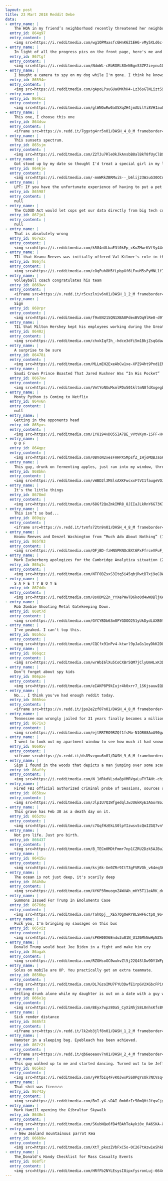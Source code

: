 ```yaml
---
layout: post
title: 23 Mart 2018 Reddit Debe
data:
- entry_name: |
    The HOA in my friend’s neighborhood recently threatened her neighbors with a fine if they didn’t hide their trash cans, even though they’ve been in the same spot for over a decade. This is their solution.
  entry_id: 864g97
  entry_content: |
    <img src=https://i.redditmedia.com/wg1OPMaasfcGHnK6Z1EHG-vMy5XLd6c-jY5L98jOnko.jpg?fm=jpg&s=167beb37f809f1b38c14684fbb397b9e frameborder=0>
- entry_name: |
    In light of all the progress pics on the front page, here's me and my half brother making progress on some pasta & meatballs
  entry_id: 867tgf
  entry_content: |
    <img src=https://i.redditmedia.com/NdmWL-cEbROEL8OeN6gnS3ZF2ieynu1OHRTUoUEreRc.jpg?fm=jpg&s=e1663d3b02810107fa9f3004383ceaab frameborder=0>
- entry_name: |
    I bought a camera to spy on my dog while I'm gone. I think he knows.
  entry_id: 86594e
  entry_content: |
    <img src=https://i.redditmedia.com/gApoLPsuGUaOMKhH4-Lz36sGlNLiztS966oieNTkpDo.jpg?fm=jpg&s=92b45aea5fc38350ff3f1df03e6a14a5 frameborder=0>
- entry_name: |
  entry_id: 864kcz
  entry_content: |
    <img src=https://i.redditmedia.com/glWNGwRw0aU5XqZH4jmAUilYi8VHIau0XIkhCFuFdjY.jpg?fm=jpg&s=2770c69e50b2ac03d15cf162bb8c6f52 frameborder=0>
- entry_name: |
    This one, I choose this one
  entry_id: 864dsw
  entry_content: |
    <iframe src=https://v.redd.it/7ggxtg4rr5n01/DASH_4_8_M frameborder=0></iframe>
- entry_name: |
    This sunsets spectrum.
  entry_id: 865sjm
  entry_content: |
    <img src=https://i.redditmedia.com/Z2TJu7RleOkJkAnsbB8alBkT8fUyClBXmsJBA25jiGc.jpg?fm=jpg&s=264ecd0e82e83ed8760005702cf60def frameborder=0>
- entry_name: |
    Got stood up by my date so thought I'd treat a special girl in my life.
  entry_id: 864kje
  entry_content: |
    <img src=https://i.redditmedia.com/-mmWRkZBRMuiS--_b6lij23WzuG30OCn-7T4xJkCGlc.jpg?fm=jpg&s=4552a97e1293cf85ebc27ef661aec326 frameborder=0>
- entry_name: |
    LPT: If you have the unfortunate experience of having to put a pet down, find a vet that will make a house call. Don't let your pet's last moments be somewhere they are afraid of.
  entry_id: 86598f
  entry_content: |
    null
- entry_name: |
    The CLOUD Act would let cops get our data directly from big tech companies like Facebook without needing a warrant. Congress just snuck it into the must-pass omnibus package.
  entry_id: 867jo1
  entry_content: |
    null
- entry_name: |
    That is absolutely wrong
  entry_id: 867w2x
  entry_content: |
    <img src=https://i.redditmedia.com/k584nULbaE3l0kEp_cKuZMwrKVfSy44v2xa2OhwHOsU.jpg?fm=jpg&s=9aca187c13c153ef4d48f72645340c7d frameborder=0>
- entry_name: |
    TIL that Keanu Reeves was initially offered Val Kilmer's role in the 1995 film Heat. He turned it down to play Hamlet in a 789 seat theatre in Manitoba.
  entry_id: 866jfs
  entry_content: |
    <img src=https://i.redditmedia.com/cOqPuh8H5fLpbpXf6LFxuM5sPyMNL1fIucBdu71zgow.jpg?fm=jpg&s=573f6bd0390e066ade1ed8543b8bc2bd frameborder=0>
- entry_name: |
    Volleyball coach congratulates his team
  entry_id: 8669wv
  entry_content: |
    <iframe src=https://v.redd.it/r5cvzlniv6n01/DASH_1_2_M frameborder=0></iframe>
- entry_name: |
    Sign
  entry_id: 868rpr
  entry_content: |
    <img src=https://i.redditmedia.com/f9xEN215QN1XBA8PdexBVOq9lRe0-d9Tp6McEyE5Im4.jpg?fm=jpg&s=05dee377f04cf6dd4926e6191030cf2c frameborder=0>
- entry_name: |
    TIL that Milton Hershey kept his employees working during the Great Depression by having them construct buildings in Hershey, PA including a school, arena and hotel. When a steam shovel was brought in for construction, Hershey told his foreman to get rid of the shovel and hire 40 men instead.
  entry_id: 8640zj
  entry_content: |
    <img src=https://i.redditmedia.com/chxkIqfIh_-hdce3dfi5m1BkjZsqGdawDyem4Irfx7s.jpg?fm=jpg&s=f2a8ee59ca0eeaaee9063b80a392c042 frameborder=0>
- entry_name: |
    A surprise to be sure
  entry_id: 86478i
  entry_content: |
    <img src=https://i.redditmedia.com/MLLmEH2ExeAbCw1xe-XPZ94ht9Pnd1EhnSG4fyIAG7w.jpg?fm=jpg&s=de9a0bf461e6fff86787679e5a387702 frameborder=0>
- entry_name: |
    Saudi Crown Prince Boasted That Jared Kushner Was “In His Pocket”
  entry_id: 8667xw
  entry_content: |
    <img src=https://i.redditmedia.com/VmtYoNUuMxmlPDo501kltmN8fdXogegbEyV6jFdDA08.jpg?fm=jpg&s=13fdf4bc9424c0c431130269318516e6 frameborder=0>
- entry_name: |
    Monty Python is Coming to Netflix
  entry_id: 864v6n
  entry_content: |
    null
- entry_name: |
    Getting in the opponents head
  entry_id: 865yxs
  entry_content: |
    <img src=https://i.redditmedia.com/1Y8194vDO5SIA7BE_vVtVKym-1SFF-Hv7ivMUE3c_1s.jpg?fm=jpg&s=f2b2f6cec5f9500102d00dfae4d22f5d frameborder=0>
- entry_name: |
    O O F
  entry_id: 864qpz
  entry_content: |
    <img src=https://i.redditmedia.com/0BVoN2xesFAHPX5MpsfZ_IHjoMQBJaSRGHDLrzGNcYY.jpg?fm=jpg&s=23c30d3d44a443247db424dabf827b47 frameborder=0>
- entry_name: |
    This guy, drunk on fermenting apples, just ran into my window, threw up, and stole a rock. He's in the tank to sober up.
  entry_id: 868bkn
  entry_content: |
    <img src=https://i.redditmedia.com/vWBD2l3MSlsAXKFwcxxFtVI1faugeVOJBr0fO7RXdAg.jpg?fm=jpg&s=274f23f2ebf53f7de8c7cdf3a867a30d frameborder=0>
- entry_name: |
    It's the little things
  entry_id: 8678md
  entry_content: |
    <img src=https://i.redditmedia.com/68Gf2QoZmkIMR8_8JIIaJLkRnY6G73K7piOLjrzaGeY.jpg?fm=jpg&s=799975975609f8e57c2d695ceabce0d3 frameborder=0>
- entry_name: |
    This isn’t so bad...
  entry_id: 869qiy
  entry_content: |
    <iframe src=https://v.redd.it/tvmfs72tn9n01/DASH_4_8_M frameborder=0></iframe>
- entry_name: |
    Keanu Reeves and Denzel Washington from “Much Ado About Nothing” (1993)
  entry_id: 865f83
  entry_content: |
    <img src=https://i.redditmedia.com/QFjBD-fzHNSPKNOcBXt6PxFfrceVFuF_gOPK879YBCY.jpg?fm=jpg&s=72e78e71770ec6cdd5ff36c893025545 frameborder=0>
- entry_name: |
    Mark Zuckerberg apologizes for the Cambridge Analytica situation (2018)
  entry_id: 865q1c
  entry_content: |
    <img src=https://i.redditmedia.com/NTF0BZsxS3Itq5i45qbjRwtBTxj9eC8WA1naPXOhEdw.jpg?fm=jpg&s=4626ac000e50dd150e2f22584c9c91bb frameborder=0>
- entry_name: |
    S A F E T Y B O Y E
  entry_id: 867ddb
  entry_content: |
    <img src=https://i.redditmedia.com/8s0DM2Zn_YYXePWwTD6ko0d4wW0BljKAnfQ0dQLfB1g.jpg?fm=jpg&s=affd73f9339cbba3d38ac274f73761ac frameborder=0>
- entry_name: |
    Rob Zombie Shooting Metal Gatekeeping Down.
  entry_id: 868t7d
  entry_content: |
    <img src=https://i.redditmedia.com/GYCYBDb63m8FYGDOO251yUkDydLAXB0t4zE3ioDdyPk.jpg?fm=jpg&s=8bce58fe781141a36aa454e947be9a85 frameborder=0>
- entry_name: |
    I've peaked. I can't top this.
  entry_id: 865hcu
  entry_content: |
    <img src=https://i.redditmedia.com/CQCfx91nPv4-ktwrl9pJaGs1oyDkK2DUT27vfOHHB5E.jpg?fm=jpg&s=9456f5ec415c3b23e13176e8a0fbffc5 frameborder=0>
- entry_name: |
  entry_id: 866qcz
  entry_content: |
    <img src=https://i.redditmedia.com/wrWbI6lXu5CoCXBr5QM7jClyUmHLxK3DlDTkeZxr0uQ.png?fm=jpg&s=7f323ece99f825f1931150ee2a796143 frameborder=0>
- entry_name: |
    Don't forget about spy kids
  entry_id: 866pze
  entry_content: |
    <img src=https://i.redditmedia.com/eIAKP8P9kIujr4k0xrr7_1SKjsauwIQLY5ZgF8-VRDI.jpg?fm=jpg&s=e6977114ea52be5dc5cd67a24c350490 frameborder=0>
- entry_name: |
    No... I think you've had enough reddit today.
  entry_id: 866hso
  entry_content: |
    <iframe src=https://v.redd.it/jpo2e2zf07n01/DASH_4_8_M frameborder=0></iframe>
- entry_name: |
    Tennessee man wrongly jailed for 31 years finally becomes a millionaire
  entry_id: 867iv3
  entry_content: |
    <img src=https://i.redditmedia.com/ejtRRTRO9RZQf1fsMo-N1OR08AoA90gwa0aatKqXzYQ.jpg?fm=jpg&s=8d7708f81d30924158883604922a937f frameborder=0>
- entry_name: |
    I went to look out my apartment window to see how much it had snowed. I found this instead and it couldn’t have made my day more.
  entry_id: 86695v
  entry_content: |
    <iframe src=https://v.redd.it/ds85vzgou6n01/DASH_9_6_M frameborder=0></iframe>
- entry_name: |
    Sign I found in the woods that depicts a man jumping over some scary looking hands
  entry_id: 86affy
  entry_content: |
    <img src=https://i.redditmedia.com/N_1dRkdVLsda8pVMRVgaLuTY7AHt-chicyZIA0APvh4.jpg?fm=jpg&s=3fee33c4dc0946b1119f3393ee801146 frameborder=0>
- entry_name: |
    Fired FBI official authorized criminal probe of Sessions, sources say
  entry_id: 865bsw
  entry_content: |
    <img src=https://i.redditmedia.com/JlpIU7QIWfgedqlJwJU6kRyE3AGor8oJeW_T-E5bTOs.jpg?fm=jpg&s=fd7ac84cba13c20da10e42c5cd8abe07 frameborder=0>
- entry_name: |
    This grave has Feb 30 as a death day on it.
  entry_id: 865ztu
  entry_content: |
    <img src=https://i.redditmedia.com/c7GqfHzEkLS0lpYIzwsvScQmIZGQ7vnY9fj_r_LZZlw.jpg?fm=jpg&s=f15a3609a4dcf0b4f03ff0a172a285ff frameborder=0>
- entry_name: |
    Not pro life. Just pro birth.
  entry_id: 866437
  entry_content: |
    <img src=https://i.redditmedia.com/B_TECm0MDtFmmr7np1CZRU2Dzk5AJBuJR642CScUcas.jpg?fm=jpg&s=1a8477bb92f97ecde86528f0f24f98c1 frameborder=0>
- entry_name: |
  entry_id: 86415u
  entry_content: |
    <img src=https://i.redditmedia.com/ksj6k-Ue0ZRr9ItT3gFVRVOh_v64eq3HZHOmdK_j3pI.gif?fm=jpg&s=96dd1142d1eb04e9729aadc638ba498d frameborder=0>
- entry_name: |
    The ocean is not just deep, it's scarily deep
  entry_id: 864h8w
  entry_content: |
    <img src=https://i.redditmedia.com/kYKP3RmuognZ4WVAh_mHY5T11eARK_dods6z8qZTkHY.png?fm=jpg&s=0ca6b0e3906305c2d2b89e61036bc045 frameborder=0>
- entry_name: |
    Summons Issued For Trump In Emoluments Case
  entry_id: 8676dg
  entry_content: |
    <img src=https://i.redditmedia.com/TahOpj__XE57OgOeRY8LSHF6ctpQ_9o4cHw7zLadid8.jpg?fm=jpg&s=019b26e5791af4725a956b4174e98b9e frameborder=0>
- entry_name: |
    Fuck you, I'm bringing my sausages on this bus
  entry_id: 865viz
  entry_content: |
    <img src=https://i.redditmedia.com/sPKH00X6Endu3u81N_U1Z6MhNwHpNZSoPK9CzEfRpS8.jpg?fm=jpg&s=7fe1cc7db4fccd9354d30acd0ffe7505 frameborder=0>
- entry_name: |
    Donald Trump would beat Joe Biden in a fight and make him cry
  entry_id: 86agak
  entry_content: |
    <img src=https://i.redditmedia.com/RZGHsoGC0wukvZl5j22Q4SlDw9DY1WFpdG9iNPKFG60.jpg?fm=jpg&s=529adb1158d09586ed06f4b7aa3d93c7 frameborder=0>
- entry_name: |
    Solos on mobile are OP. You practically get an extra teammate.
  entry_id: 8656kp
  entry_content: |
    <img src=https://i.redditmedia.com/DL7GzoIMU7FYU3DwfE1rpGV2XGbcFPiCjqcxCyPi8Wo.jpg?fm=jpg&s=c6cd77e0eab65278c4487a780e2e8515 frameborder=0>
- entry_name: |
    Getting drunk alone while my daughter is out on a date with a guy who calls himself “Vapelord”. Vape. Lord.
  entry_id: 866x1g
  entry_content: |
    <img src=https://i.redditmedia.com/BEyx7wpz80a5_CyXiNhjS8L0nhsKfsBV9qyELQZnN-8.jpg?fm=jpg&s=7c1c4acdefd05957ab390c7cde73216e frameborder=0>
- entry_name: |
    Sick render distance
  entry_id: 868hf3
  entry_content: |
    <iframe src=https://v.redd.it/lk2xb3jlf8n01/DASH_1_2_M frameborder=0></iframe>
- entry_name: |
    Hamster in a sleeping bag. Eyebleach has been achieved.
  entry_id: 867r2t
  entry_content: |
    <iframe src=https://v.redd.it/qb6eoeaov7n01/DASH_2_4_M frameborder=0></iframe>
- entry_name: |
    This guy walked up to me and started dancing. Turned out to be Jeff Goldblum!
  entry_id: 865ko3
  entry_content: |
    <img src=https://i.redditmedia.com/yPRfbIq4FvKOJwxP5S0PqYsUk7NCVsq47XWa8toW45g.jpg?fm=jpg&s=96dcaf066eb468b397cfe0333db0b89c frameborder=0>
- entry_name: |
    That shit was fire🔥🔥🔥
  entry_id: 86743y
  entry_content: |
    <img src=https://i.redditmedia.com/BnI-yX-sDAI_0mb6rIr50mQHtJfqvCjyXaib0Px_pjM.jpg?fm=jpg&s=17d07ee290e1a646890f74075f18125e frameborder=0>
- entry_name: |
    Mark Hamill opening the Gibraltar Skywalk
  entry_id: 8640nt
  entry_content: |
    <img src=https://i.redditmedia.com/SKubNQe6fB4fBAhTeAyki0x_R46SKA-Xp3oOCavL1v0.jpg?fm=jpg&s=1d0c727fbc912078ec4ebefb9499990f frameborder=0>
- entry_name: |
    🔥 New Zealand mountainous parrot Kea
  entry_id: 866b9w
  entry_content: |
    <img src=https://i.redditmedia.com/XtT_pkozZVbFxC5o-OC267tAzw1eShkEZUi6-AKr0Uk.jpg?fm=jpg&s=813a3f582dc231af5ffdbc37e87fb8cb frameborder=0>
- entry_name: |
    The_Donald's Handy Checklist for Mass Casualty Events
  entry_id: 868flr
  entry_content: |
    <img src=https://i.redditmedia.com/HRfFb2NYLEsysI8ipxfysronLuj-664nTdeapHzJnVA.png?fm=jpg&s=d37e22a1d3d6f14638ba1b989a9d6514 frameborder=0>
---
```

